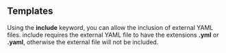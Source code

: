 ## Templates

Using the **include** keyword, you can allow the inclusion of external YAML files. include requires the external YAML file to have the extensions **.yml** or **.yaml**, otherwise the external file will not be included.